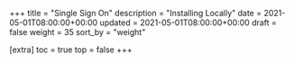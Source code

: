 +++
title = "Single Sign On"
description = "Installing Locally"
date = 2021-05-01T08:00:00+00:00
updated = 2021-05-01T08:00:00+00:00
draft = false
weight = 35
sort_by = "weight"

[extra]
toc = true
top = false
+++